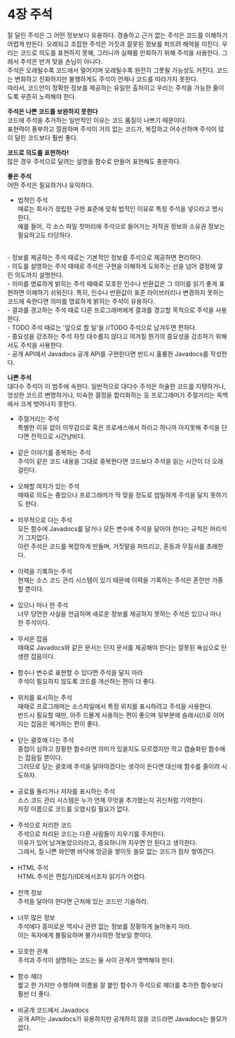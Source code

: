 4장 주석
======
잘 달린 주석은 그 어떤 정보보다 유용하다. 경솔하고 근거 없는 주석은 코드를 이해하기 어렵게 만든다. 오래되고 조잡한 주석은 거짓과 잘못된 정보를 퍼뜨려 해악을 미친다. 우리는 코드로 의도를 표현하지 못해, 그러니까 실패를 만회하기 위해 주석을 사용한다. 그래서 주석은 반겨 맞을 손님이 아니다.  
주석은 오래될수록 코드에서 멀어지며 오래될수록 완전히 그릇될 가능성도 커진다. 코드는 변화하고 진화하지만 불행하게도 주석이 언제나 코드를 따라가지 못한다.  
따라서, 코드만이 정확한 정보를 제공하는 유일한 출처이고 우리는 주석을 가능한 줄이도록 꾸준히 노력해야 한다.  

__주석은 나쁜 코드를 보완하지 못한다__  
코드에 주석을 추가하는 일반적인 이유는 코드 품질이 나쁘기 때문이다.  
표현력이 풍부하고 깔끔하며 주석이 거의 없는 코드가, 복잡하고 어수선하며 주석이 많이 달린 코드보다 훨씬 좋다.  

__코드로 의도를 표현하라!__  
많은 경우 주석으로 달려는 설명을 함수로 만들어 표현해도 충분하다.  

__좋은 주석__  
어떤 주석은 필요하거나 유익하다.  
- 법적인 주석  
  때로는 회사가 정립한 구현 표준에 맞춰 법적인 이유로 특정 주석을 넣으라고 명시한다.  
  예를 들어, 각 소스 파일 첫머리에 주석으로 들어가는 저작권 정보와 소유권 정보는 필요하고도 타당하다.  
<br>
- 정보를 제공하는 주석  
  때로는 기본적인 정보를 주석으로 제공하면 편리하다.  
  <br>
- 의도를 설명하는 주석  
  때때로 주석은 구현을 이해하게 도와주는 선을 넘어 결정에 깔린 의도까지 설명한다.  
  <br>
- 의미를 명료하게 밝히는 주석
  때때로 모호한 인수나 반환값은 그 의미를 읽기 좋게 표현하면 이해하기 쉬워진다.  
  특히, 인수나 반환값이 표준 라이브러리나 변경하지 못하는 코드에 속한다면 의미를 명료하게 밝히는 주석이 유용하다.  
  <br>
- 결과를 경고하는 주석  
  때로 다른 프로그래머에게 결과를 경고할 목적으로 주석을 사용한다.  
  <br>
- TODO 주석  
  때로는 '앞으로 할 일'을 //TODO 주석으로 남겨두면 편하다.  
  <br>
- 중요성을 강조하는 주석   
  자칫 대수롭지 않다고 여겨질 뭔가의 중요성을 강조하기 위해서도 주석을 사용한다.  
<br>
- 공개 API에서 Javadocs  
  공개 API를 구현한다면 반드시 훌륭한 Javadocs를 작성한다.  
  <br>

__나쁜 주석__  
대다수 주석이 이 범주에 속한다. 일반적으로 대다수 주석은 허술한 코드를 지탱하거나, 엉성한 코드르 변명하거나, 미숙한 결정을 합리화하는 등 프로그래머가 주절거리는 독백에서 크게 벗어나지 못한다.  

- 주절거리는 주석  
  특별한 이유 없이 의무감으로 혹은 프로세스에서 하라고 하니까 마지못해 주석을 단다면 전적으로 시간낭비다.  
  <br>
- 같은 이야기를 중복하는 주석  
  주석이 같은 코드 내용을 그대로 중복한다면 코드보다 주석을 읽는 시간이 더 오래 걸린다.  
  <br>
- 오해할 여지가 있는 주석  
  때때로 의도는 좋았으나 프로그래머가 딱 맞을 정도로 엄밀하게 주석을 달지 못하기도 한다.  
  <br>
- 의무적으로 다는 주석  
  모든 함수에 Javadocs를 달거나 모든 변수에 주석을 달아야 한다는 규칙은 어리석기 그지없다.  
  이런 주석은 코드를 복잡하게 만들며, 거짓말을 퍼뜨리고, 혼동과 무질서를 초래한다.  
  <br>
- 이력을 기록하는 주석  
  현재는 소스 코드 관리 시스템이 있기 때문에 이력을 기록하는 주석은 혼란만 가중할 뿐이다.  
  <br>
- 있으나 마나 한 주석  
  너무 당연한 사실을 언급하며 새로운 정보를 제공하지 못하는 주석은 있으나 마나 한 주석이다.  
  <br>
- 무서운 잡음  
  때때로 Javadocs와 같은 문서는 단지 문서를 제공해야 한다는 잘못된 욕심으로 탄생한 잡음이다.  
  <br>
- 함수나 변수로 표현할 수 있다면 주석을 달지 마라  
  주석이 필요하지 않도록 코드를 개선하는 편이 더 좋다.  
  <br>
- 위치를 표시하는 주석  
  때때로 프로그래머는 소스파일에서 특정 위치를 표시하려고 주석을 사용한다.  
  반드시 필요할 때만, 아주 드물게 사용하는 편이 좋으며 뒷부분에 슬래시(/)로 이어지는 잡음은 제거하는 편이 좋다.  
  <br>
- 닫는 괄호에 다는 주석  
  중첩이 심하고 장황한 함수라면 의미가 있을지도 모르겠지만 작고 캡슐화된 함수에는 잡음일 뿐이다.  
  그러므로 닫는 괄호에 주석을 달아야겠다는 생각이 든다면 대신에 함수를 줄이려 시도하자.  
  <br>
- 공로를 돌리거나 저자를 표시하는 주석  
  소스 코드 관리 시스템은 누가 언제 무엇을 추가했는지 귀신처럼 기억한다.  
  저장 이름으로 코드를 오염시킬 필요가 없다.  
  <br>
- 주석으로 처리한 코드  
  주석으로 처리된 코드는 다른 사람들이 지우기를 주저한다.  
  이유가 있어 남겨놓았으리라고, 중요하니까 지우면 안 된다고 생각한다.  
  그래서, 질 나쁜 와인병 바닥에 앙금을 쌓이듯 쓸모 없는 코드가 점차 쌓여간다.  
  <br>
- HTML 주석  
  HTML 주석은 편집기/IDE에서조차 읽기가 어렵다.  
  <br>
- 전역 정보  
  주석을 달아야 한다면 근처에 있는 코드만 기술하라.  
  <br>
- 너무 많은 정보   
  주석에다 흥미로운 역사나 관련 없는 정보를 장황하게 늘어놓지 마라.  
  이는 독자에게 불필요하며 불가사의한 정보일 뿐이다.  
  <br>
- 모호한 관계  
  주석과 주석이 설명하는 코드는 둘 사이 관계가 명백해야 한다.  
  <br>
- 함수 헤더  
  짧고 한 가지만 수행하며 이름을 잘 붙인 함수가 주석으로 헤더를 추가한 함수보다 훨씬 더 좋다.  
  <br>
- 비공개 코드에서 Javadocs  
  공개 API는 Javadocs가 유용하지만 공개하지 않을 코드라면 Javadocs는 쓸모가 없다.  
